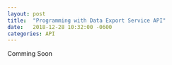 ```yaml
---
layout: post
title:  "Programming with Data Export Service API"
date:   2018-12-28 10:32:00 -0600
categories: API
---
```

Comming Soon